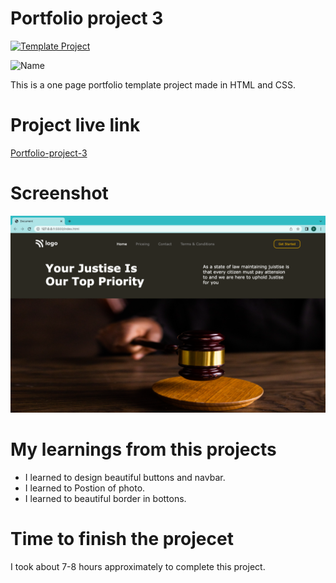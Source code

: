 # Portfolio project 3

[![Template Project](https://img.shields.io/badge/Technologies%20-HTML%2FCSS-brightgreen)](http://www.gnu.org/licenses/agpl-3.0)

![Name](https://img.shields.io/badge/Param-Dave-success)

This is a one page portfolio template project made in HTML and CSS.

# Project live link

[Portfolio-project-3](https://famous-lolly-49017f.netlify.app)

# Screenshot

![Screenshot](./3.1.png)

# My learnings from this projects

- I learned to design beautiful buttons and navbar.
- I learned to Postion of photo.
- I learned to beautiful border in bottons.



# Time to finish the projecet

I took about 7-8 hours approximately to complete this project.
